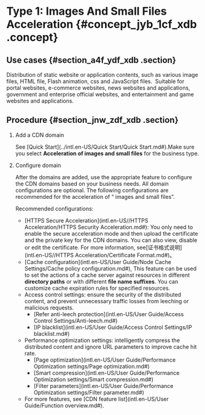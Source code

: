 # Type 1: Images And Small Files Acceleration {#concept_jyb_1cf_xdb .concept}

## Use cases {#section_a4f_ydf_xdb .section}

Distribution of static website or application contents, such as various image files, HTML file, Flash animation, css and JavaScript files.  Suitable for portal websites, e-commerce websites, news websites and applications, government and enterprise official websites, and entertainment and game websites and applications.

## Procedure {#section_jnw_zdf_xdb .section}

1.  Add a CDN domain

    See [Quick Start](../intl.en-US/Quick Start/Quick Start.md#).Make sure you select **Acceleration of images and small files** for the business type.

2.  Configure domain

    After the domains are added, use the appropriate feature to configure the CDN domains based on your business needs. All domain configurations are optional. The following configurations are recommended for the acceleration of “ images and small files”.

    Recommended configurations:

    -   [HTTPS Secure Acceleration](intl.en-US//HTTPS Acceleration/HTTPS Security Acceleration.md#): You only need to enable the secure acceleration mode and then upload the certificate and the private key for the CDN domains. You can also view, disable or edit the certificate. For more information, see[证书格式说明](intl.en-US//HTTPS Acceleration/Certificate Format.md#)。
    -   [Cache configuration](intl.en-US/User Guide/Node Cache Settings/Cache policy configuration.md#), This feature can be used to set the actions of a cache server against resources in different **directory paths** or with different **file name suffixes**. You can customize cache expiration rules for specified resources.
    -   Access control settings: ensure the security of the distributed content, and prevent unnecessary traffic losses from leeching or malicious requests.
        -   [Refer anti-leech protection](intl.en-US/User Guide/Access Control Settings/Anti-leech.md#)
        -   [IP blacklist](intl.en-US/User Guide/Access Control Settings/IP blacklist.md#)
    -   Performance optimization settings: intelligently compress the distributed content and ignore URL parameters to improve cache hit rate.
        -   [Page optimization](intl.en-US/User Guide/Performance Optimization settings/Page optimization.md#)
        -   [Smart compression](intl.en-US/User Guide/Performance Optimization settings/Smart compression.md#)
        -   [Filter parameters](intl.en-US/User Guide/Performance Optimization settings/Filter parameter.md#)
    -   For more features, see [CDN feature list](intl.en-US/User Guide/Function overview.md#).

